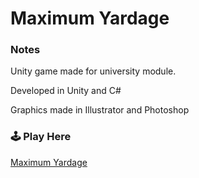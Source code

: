 # Maximum Yardage

### Notes

Unity game made for university module. 

Developed in Unity and C#

Graphics made in Illustrator and Photoshop

### 🕹️ Play Here

[Maximum Yardage]()
